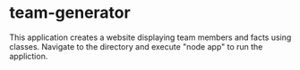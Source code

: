 # team-generator
This application creates a website displaying team members and facts using classes.  Navigate to the directory and execute "node app" to run the appliction.

